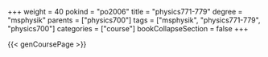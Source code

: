 +++
weight = 40
pokind = "po2006"
title = "physics771-779"
degree = "msphysik"
parents = ["physics700"]
tags = ["msphysik", "physics771-779", "physics700"]
categories = ["course"]
bookCollapseSection = false
+++

{{< genCoursePage >}}
